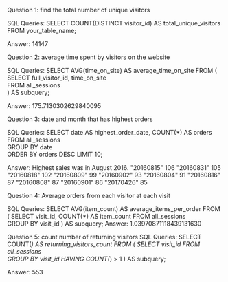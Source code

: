 Question 1: find the total number of unique visitors 

SQL Queries: 
SELECT COUNT(DISTINCT visitor_id) AS total_unique_visitors
FROM your_table_name;

Answer: 14147



Question 2: average time spent by visitors on the website

SQL Queries: 
SELECT AVG(time_on_site) AS average_time_on_site
FROM (
    SELECT full_visitor_id, time_on_site                          
    FROM all_sessions    
) AS subquery;

Answer:
175.7130302629840095


Question 3: date and month that has highest orders

SQL Queries:
SELECT date AS highest_order_date, COUNT(*) AS orders
FROM all_sessions   
GROUP BY date            
ORDER BY orders DESC
LIMIT 10;

Answer:
Highest sales was in August 2016.
"20160815"	106
"20160831"	105
"20160818"	102
"20160809"	99
"20160902"	93
"20160804"	91
"20160816"	87
"20160808"	87
"20160901"	86
"20170426"	85

Question 4: Average orders from each visitor at each visit

SQL Queries:
SELECT AVG(item_count) AS average_items_per_order
FROM (
    SELECT visit_id, COUNT(*) AS item_count
    FROM all_sessions   
    GROUP BY visit_id
) AS subquery;
Answer:
1.03970871118439131630


Question 5: 
count number of returning visitors
SQL Queries:
SELECT COUNT(*) AS returning_visitors_count
FROM (
    SELECT visit_id
    FROM all_sessions   
    GROUP BY visit_id
    HAVING COUNT(*) > 1
) AS subquery;

Answer:
553

